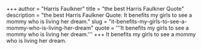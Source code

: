 +++
author = "Harris Faulkner"
title = "the best Harris Faulkner Quote"
description = "the best Harris Faulkner Quote: It benefits my girls to see a mommy who is living her dream."
slug = "it-benefits-my-girls-to-see-a-mommy-who-is-living-her-dream"
quote = '''It benefits my girls to see a mommy who is living her dream.'''
+++
It benefits my girls to see a mommy who is living her dream.

